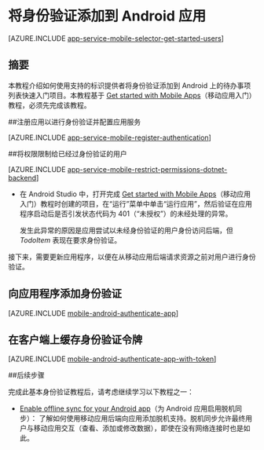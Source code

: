 <properties
	pageTitle="使用移动应用在 Android 中添加身份验证 | Azure 应用服务"
	description="了解如何使用 Azure 应用服务中的移动应用，通过各种标识提供者对 Android 应用的用户进行身份验证。"
	services="app-service\mobile"
	documentationCenter="android"
	authors="RickSaling"
	manager="erikre"
	editor=""/>

<tags
	ms.service="app-service-mobile"
	ms.workload="mobile"
	ms.tgt_pltfrm="mobile-android"
	ms.devlang="java"
	ms.topic="article"
	ms.date="10/01/2016"
	wacn.date="09/26/2016"
	ms.author="yuaxu"/>

# 将身份验证添加到 Android 应用

[AZURE.INCLUDE [app-service-mobile-selector-get-started-users](../../includes/app-service-mobile-selector-get-started-users.md)]

## 摘要

本教程介绍如何使用支持的标识提供者将身份验证添加到 Android 上的待办事项列表快速入门项目。本教程基于 [Get started with Mobile Apps]（移动应用入门）教程，必须先完成该教程。

##<a name="register"></a>注册应用以进行身份验证并配置应用服务

[AZURE.INCLUDE [app-service-mobile-register-authentication](../../includes/app-service-mobile-register-authentication.md)]

##<a name="permissions"></a>将权限限制给已经过身份验证的用户

[AZURE.INCLUDE [app-service-mobile-restrict-permissions-dotnet-backend](../../includes/app-service-mobile-restrict-permissions-dotnet-backend.md)]

+ 在 Android Studio 中，打开完成 [Get started with Mobile Apps]（移动应用入门）教程时创建的项目，在“运行”菜单中单击“运行应用”，然后验证在应用程序启动后是否引发状态代码为 401（“未授权”）的未经处理的异常。

	 发生此异常的原因是应用尝试以未经身份验证的用户身份访问后端，但 _TodoItem_ 表现在要求身份验证。

接下来，需要更新应用程序，以便在从移动应用后端请求资源之前对用户进行身份验证。

## 向应用程序添加身份验证

[AZURE.INCLUDE [mobile-android-authenticate-app](../../includes/mobile-android-authenticate-app.md)]

## <a name="cache-tokens"></a>在客户端上缓存身份验证令牌

[AZURE.INCLUDE [mobile-android-authenticate-app-with-token](../../includes/mobile-android-authenticate-app-with-token.md)]

##后续步骤

完成此基本身份验证教程后，请考虑继续学习以下教程之一：

+ [Enable offline sync for your Android app](/documentation/articles/app-service-mobile-android-get-started-offline-data/)（为 Android 应用启用脱机同步）：
  了解如何使用移动应用后端向应用添加脱机支持。脱机同步允许最终用户与移动应用交互（查看、添加或修改数据），即使在没有网络连接时也是如此。



<!-- Anchors. -->
[Register your app for authentication and configure Mobile Services]: #register
[Restrict table permissions to authenticated users]: #permissions
[Add authentication to the app]: #add-authentication
[Store authentication tokens on the client]: #cache-tokens
[Refresh expired tokens]: #refresh-tokens
[Next Steps]: #next-steps


<!-- URLs. -->
[Get started with Mobile Apps]: /documentation/articles/app-service-mobile-android-get-started/

<!---HONumber=Mooncake_0919_2016-->